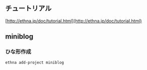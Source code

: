## チュートリアル
[http://ethna.jp/doc/tutorial.html](http://ethna.jp/doc/tutorial.html)

## miniblog

### ひな形作成
```
ethna add-project miniblog
```
